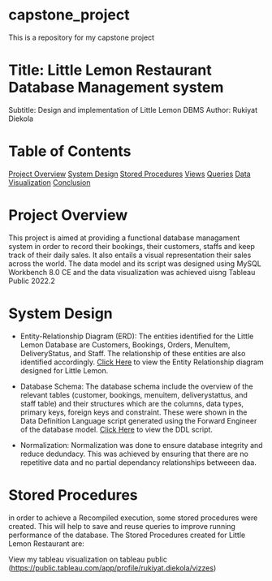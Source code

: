 # capstone_project
This is a repository for my capstone project
# Title: Little Lemon Restaurant Database Management system
Subtitle: Design and implementation of Little Lemon DBMS
Author: Rukiyat Diekola
# Table of Contents
[Project Overview](#Project-Overview)
[System Design](#System-Design)
[Stored Procedures](#Stored-Prodecures)
[Views](#Views)
[Queries](#Queries)
[Data Visualization](#Data-Visualization)
[Conclusion](#Conclusion)

# Project Overview
This project is aimed at providing a functional database managament system in order to record their bookings, their customers, staffs and keep track of their daily sales. It also entails a visual representation their sales across the world. The data model and its script was designed using MySQL Workbench 8.0 CE and the data visualization was achieved uisng Tableau Public 2022.2

# System Design
- Entity-Relationship Diagram (ERD): The entities identified for the Little Lemon Database are Customers, Bookings, Orders, MenuItem, DeliveryStatus, and Staff. The relationship of these entities are also identified accordingly. [Click Here](LittleLemonDM.png) to view the Entity Relationship diagram designed for Little Lemon.

- Database Schema: The database schema include the overview of the relevant tables (customer, bookings, menuitem, deliverystattus, and staff table) and their structures which are the columns, data types, primary keys, foreign keys and constraint. These were shown in the Data Definition Language script generated using the Forward Engineer of the database model. [Click Here](littlelemonNewScript.sql) to view the DDL script.

- Normalization: Normalization was done to ensure database integrity and reduce dedundacy. This was achieved by ensuring that there are no repetitive data and  no partial dependancy relationships betweeen daa.

# Stored Procedures
in order to achieve a Recompiled execution, some stored procedures were created. This will help to save and reuse queries to improve running performance of the database. The Stored Procedures created for Little Lemon Restaurant are:


View my tableau visualization on tableau public (https://public.tableau.com/app/profile/rukiyat.diekola/vizzes)
